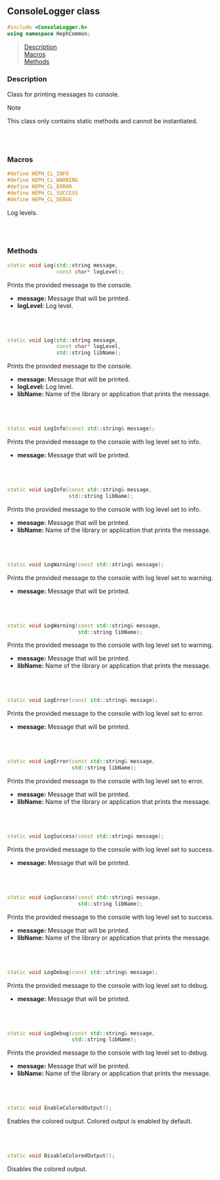 ## ConsoleLogger class
```c++
#include <ConsoleLogger.h>
using namespace HephCommon;
```

> [Description](#description)<br>
[Macros](#macros)<br>
[Methods](#methods)<br>


### Description
Class for printing messages to console.

> [!NOTE]
> This class only contains static methods and cannot be instantiated.

<br><br>



### Macros

```c++
#define HEPH_CL_INFO
#define HEPH_CL_WARNING
#define HEPH_CL_ERROR
#define HEPH_CL_SUCCESS
#define HEPH_CL_DEBUG
```
Log levels.

<br><br>

### Methods

```c++
static void Log(std::string message,
                const char* logLevel);
```
Prints the provided message to the console.
- **message:** Message that will be printed.
- **logLevel:** Log level.
<br><br><br><br>

```c++
static void Log(std::string message,
                const char* logLevel,
                std::string libName);
```
Prints the provided message to the console.
- **message:** Message that will be printed.
- **logLevel:** Log level.
- **libName:** Name of the library or application that prints the message.
<br><br><br><br>

```c++
static void LogInfo(const std::string& message);
```
Prints the provided message to the console with log level set to info.
- **message:** Message that will be printed.
<br><br><br><br>

```c++
static void LogInfo(const std::string& message,
                    std::string libName);
```
Prints the provided message to the console with log level set to info.
- **message:** Message that will be printed.
- **libName:** Name of the library or application that prints the message.
<br><br><br><br>

```c++
static void LogWarning(const std::string& message);
```
Prints the provided message to the console with log level set to warning.
- **message:** Message that will be printed.
<br><br><br><br>

```c++
static void LogWarning(const std::string& message,
                       std::string libName);
```
Prints the provided message to the console with log level set to warning.
- **message:** Message that will be printed.
- **libName:** Name of the library or application that prints the message.
<br><br><br><br>

```c++
static void LogError(const std::string& message);
```
Prints the provided message to the console with log level set to error.
- **message:** Message that will be printed.
<br><br><br><br>

```c++
static void LogError(const std::string& message,
                     std::string libName);
```
Prints the provided message to the console with log level set to error.
- **message:** Message that will be printed.
- **libName:** Name of the library or application that prints the message.
<br><br><br><br>

```c++
static void LogSuccess(const std::string& message);
```
Prints the provided message to the console with log level set to success.
- **message:** Message that will be printed.
<br><br><br><br>

```c++
static void LogSuccess(const std::string& message,
                       std::string libName);
```
Prints the provided message to the console with log level set to success.
- **message:** Message that will be printed.
- **libName:** Name of the library or application that prints the message.
<br><br><br><br>

```c++
static void LogDebug(const std::string& message);
```
Prints the provided message to the console with log level set to debug.
- **message:** Message that will be printed.
<br><br><br><br>

```c++
static void LogDebug(const std::string& message,
                     std::string libName);
```
Prints the provided message to the console with log level set to debug.
- **message:** Message that will be printed.
- **libName:** Name of the library or application that prints the message.
<br><br><br><br>

```c++
static void EnableColoredOutput();
```
Enables the colored output. Colored output is enabled by default.
<br><br><br><br>

```c++
static void DisableColoredOutput();
```
Disables the colored output.
<br><br><br><br>
